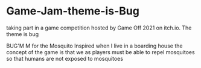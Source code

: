 # Game-Jam-theme-is-Bug


taking part in a game competition hosted by Game Off 2021 on itch.io. The theme is bug

BUG'M
M for the Mosquito
Inspired when I live in a boarding house
the concept of the game is that we as players must be able to repel mosquitoes so that humans are not exposed to mosquitoes
